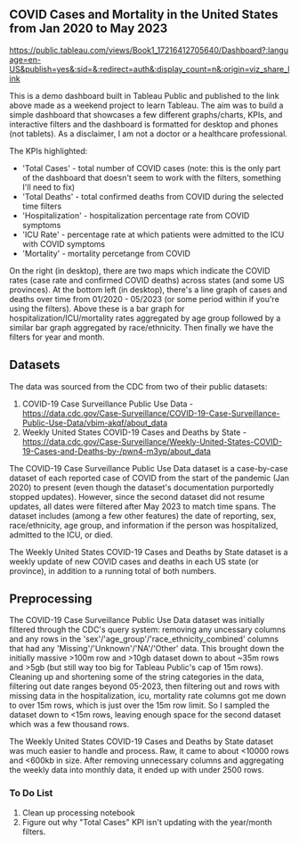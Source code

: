 ## COVID Cases and Mortality in the United States from Jan 2020 to May 2023

https://public.tableau.com/views/Book1_17216412705640/Dashboard?:language=en-US&publish=yes&:sid=&:redirect=auth&:display_count=n&:origin=viz_share_link

This is a demo dashboard built in Tableau Public and published to the link above made as a weekend project to learn Tableau. The aim was to build a simple dashboard that showcases a few different graphs/charts, KPIs, and interactive filters and the dashboard is formatted for desktop and phones (not tablets). As a disclaimer, I am not a doctor or a healthcare professional.

The KPIs highlighted:
- 'Total Cases' - total number of COVID cases (note: this is the only part of the dashboard that doesn't seem to work with the filters, something I'll need to fix)
- 'Total Deaths' - total confirmed deaths from COVID during the selected time filters
- 'Hospitalization' - hospitalization percentage rate from COVID symptoms
- 'ICU Rate' - percentage rate at which patients were admitted to the ICU with COVID symptoms
- 'Mortality' - mortality percetange from COVID

On the right (in desktop), there are two maps which indicate the COVID rates (case rate and confirmed COVID deaths) across states (and some US provinces). At the bottom left (in desktop), there's a line graph of cases and deaths over time from 01/2020 - 05/2023 (or some period within if you're using the filters). Above these is a bar graph for hospitalization/ICU/mortality rates aggregated by age group followed by a similar bar graph aggregated by race/ethnicity. Then finally we have the filters for year and month.

## Datasets

The data was sourced from the CDC from two of their public datasets: 
1. COVID-19 Case Surveillance Public Use Data - https://data.cdc.gov/Case-Surveillance/COVID-19-Case-Surveillance-Public-Use-Data/vbim-akqf/about_data
2. Weekly United States COVID-19 Cases and Deaths by State - https://data.cdc.gov/Case-Surveillance/Weekly-United-States-COVID-19-Cases-and-Deaths-by-/pwn4-m3yp/about_data

The COVID-19 Case Surveillance Public Use Data dataset is a case-by-case dataset of each reported case of COVID from the start of the pandemic (Jan 2020) to present (even though the dataset's documentation purportedly stopped updates). However, since the second dataset did not resume updates, all dates were filtered after May 2023 to match time spans. The dataset includes (among a few other features) the date of reporting, sex, race/ethnicity, age group, and information if the person was hospitalized, admitted to the ICU, or died.

The Weekly United States COVID-19 Cases and Deaths by State dataset is a weekly update of new COVID cases and deaths in each US state (or province), in addition to a running total of both numbers. 

## Preprocessing

The COVID-19 Case Surveillance Public Use Data dataset was initially filtered through the CDC's query system: removing any uncessary columns and any rows in the 'sex'/'age_group'/'race_ethnicity_combined' columns that had any 'Missing'/'Unknown'/'NA'/'Other' data. This brought down the initially massive >100m row and >10gb dataset down to about ~35m rows and >5gb (but still way too big for Tableau Public's cap of 15m rows). Cleaning up and shortening some of the string categories in the data, filtering out date ranges beyond 05-2023, then filtering out and rows with missing data in the hospitalization, icu, mortality rate columns got me down to over 15m rows, which is just over the 15m row limit. So I sampled the dataset down to <15m rows, leaving enough space for the second dataset which was a few thousand rows.

The Weekly United States COVID-19 Cases and Deaths by State dataset was much easier to handle and process. Raw, it came to about <10000 rows and <600kb in size. After removing unnecessary columns and aggregating the weekly data into monthly data, it ended up with under 2500 rows.

### To Do List
1. Clean up processing notebook
2. Figure out why "Total Cases" KPI isn't updating with the year/month filters.
